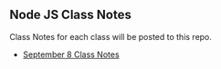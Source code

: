 ## Node JS Class Notes

Class Notes for each class will be posted to this repo. 

- [September 8 Class Notes](https://github.com/aria-mdr/Sep8-Class-Notes/tree/main/Sep-8)